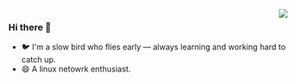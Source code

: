 <img align="right" src="https://github-readme-stats.vercel.app/api?username=ruoniao&hide_border=true&layout=compact&theme=tokyonight&&show_icons=true">

### Hi there 👋

- 🐦 I'm a slow bird who flies early — always learning and working hard to catch up.
- 😄 A linux netowrk enthusiast.

<!--
- 🔭 I’m currently working on ...
- 🌱 I’m currently learning ...
- 👯 I’m looking to collaborate on ...
- 🤔 I’m looking for help with ...
- 💬 Ask me about ...
- 📫 How to reach me: ...
- 😄 Pronouns: ...
- ⚡ Fun fact: ...
-->